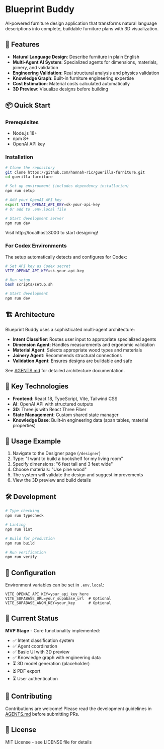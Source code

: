 # Blueprint Buddy

AI-powered furniture design application that transforms natural language descriptions into complete, buildable furniture plans with 3D visualization.

## 🚀 Features

- **Natural Language Design**: Describe furniture in plain English
- **Multi-Agent AI System**: Specialized agents for dimensions, materials, joinery, and validation
- **Engineering Validation**: Real structural analysis and physics validation
- **Knowledge Graph**: Built-in furniture engineering expertise
- **Cost Estimation**: Material costs calculated automatically
- **3D Preview**: Visualize designs before building

## 📦 Quick Start

### Prerequisites
- Node.js 18+ 
- npm 8+
- OpenAI API key

### Installation

```bash
# Clone the repository
git clone https://github.com/hannah-ric/guerilla-furniture.git
cd guerilla-furniture

# Set up environment (includes dependency installation)
npm run setup

# Add your OpenAI API key
export VITE_OPENAI_API_KEY=sk-your-api-key
# Or add to .env.local file

# Start development server
npm run dev
```

Visit http://localhost:3000 to start designing!

### For Codex Environments

The setup automatically detects and configures for Codex:

```bash
# Set API key as Codex secret
VITE_OPENAI_API_KEY=sk-your-api-key

# Run setup
bash scripts/setup.sh

# Start development
npm run dev
```

## 🏗️ Architecture

Blueprint Buddy uses a sophisticated multi-agent architecture:

- **Intent Classifier**: Routes user input to appropriate specialized agents
- **Dimension Agent**: Handles measurements and ergonomic validation
- **Material Agent**: Selects appropriate wood types and materials
- **Joinery Agent**: Recommends structural connections
- **Validation Agent**: Ensures designs are buildable and safe

See [AGENTS.md](./AGENTS.md) for detailed architecture documentation.

## 🌟 Key Technologies

- **Frontend**: React 18, TypeScript, Vite, Tailwind CSS
- **AI**: OpenAI API with structured outputs
- **3D**: Three.js with React Three Fiber
- **State Management**: Custom shared state manager
- **Knowledge Base**: Built-in engineering data (span tables, material properties)

## 📝 Usage Example

1. Navigate to the Designer page (`/designer`)
2. Type: "I want to build a bookshelf for my living room"
3. Specify dimensions: "6 feet tall and 3 feet wide"
4. Choose materials: "Use pine wood"
5. The system will validate the design and suggest improvements
6. View the 3D preview and build details

## 🛠️ Development

```bash
# Type checking
npm run typecheck

# Linting
npm run lint

# Build for production
npm run build

# Run verification
npm run verify
```

## 🔧 Configuration

Environment variables can be set in `.env.local`:

```env
VITE_OPENAI_API_KEY=your_api_key_here
VITE_SUPABASE_URL=your_supabase_url  # Optional
VITE_SUPABASE_ANON_KEY=your_key      # Optional
```

## 🚦 Current Status

**MVP Stage** - Core functionality implemented:
- ✅ Intent classification system
- ✅ Agent coordination
- ✅ Basic UI with 3D preview
- ✅ Knowledge graph with engineering data
- ⏳ 3D model generation (placeholder)
- ⏳ PDF export
- ⏳ User authentication

## 🤝 Contributing

Contributions are welcome! Please read the development guidelines in [AGENTS.md](./AGENTS.md) before submitting PRs.

## 📄 License

MIT License - see LICENSE file for details
